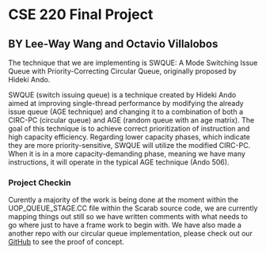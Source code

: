 # CSE 220 Final Project

## BY Lee-Way Wang and Octavio Villalobos

The technique that we are implementing is SWQUE: A Mode Switching Issue Queue with Priority-Correcting Circular Queue, originally proposed by Hideki Ando.

SWQUE (switch issuing queue) is a technique created by Hideki Ando aimed at improving single-thread performance by modifying the already issue queue (AGE technique) and changing it to a combination of both a CIRC-PC (circular queue) and AGE (random queue with an age matrix). The goal of this technique is to achieve correct prioritization of instruction and high capacity efficiency. Regarding lower capacity phases, which indicate they are more priority-sensitive, SWQUE will utilize the modified CIRC-PC. When it is in a more capacity-demanding phase, meaning we have many instructions, it will operate in the typical AGE technique (Ando 506).


### Project Checkin

Curently a majority of the work is being done at the moment within the UOP_QUEUE_STAGE.CC file within the Scarab source code, we are currently mapping things out still so we have written comments with what needs to go where just to have a frame work to begin with. We have also made a another repo with our circular queue implementation, please check out our [GitHub](https://github.com/leeway64/CSE-220-final-project-proof-of-concept) to see the proof of concept.
